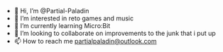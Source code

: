 - 👋 Hi, I’m @Partial-Paladin
- 👀 I’m interested in reto games and music
- 🌱 I’m currently learning Micro:Bit
- 💞️ I’m looking to collaborate on improvements to the junk that i put up
- 📫 How to reach me partialpaladin@outlook.com

<!---
Partial-Paladin/Partial-Paladin is a ✨ special ✨ repository because its `README.md` (this file) appears on your GitHub profile.
You can click the Preview link to take a look at your changes.
--->
